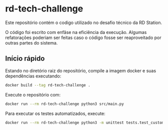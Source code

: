 # rd-tech-challenge

Este repositório contém o codigo utilizado no desafio técnico da RD Station.

O código foi escrito com enfâse na eficiência da execução. Algumas refatorações poderiam ser feitas
caso o código fosse ser reaproveitado por outras partes do sistema.

## Início rápido

Estando no diretório raiz do repositório, compile a imagem docker e suas dependências executando:

```bash
docker build --tag rd-tech-challenge .
```

Execute o repositório com:

```bash
docker run --rm rd-tech-challenge python3 src/main.py
```

Para executar os testes automatizados, execute:

```bash
docker run --rm rd-tech-challenge python3 -m unittest tests.test_customer_success_balacing.TestCustomerSuccessBalancing
```
